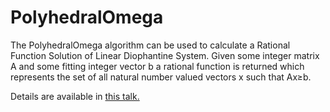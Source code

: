 # PolyhedralOmega
The PolyhedralOmega algorithm can be used to calculate a Rational Function Solution of Linear Diophantine System. Given some integer matrix A and some fitting integer vector b a rational function is returned which represents the set of all natural number valued vectors x such that Ax≥b.

Details are available in [this talk.](https://www.youtube.com/watch?v=M7yUs5RqKY0) 
 
